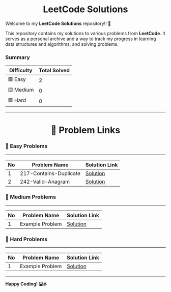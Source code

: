 # <div align='center'>LeetCode Solutions</div>

Welcome to my **LeetCode Solutions** repository!! 🚀 

This repository contains my solutions to various problems from __LeetCode__. It serves as a personal archive and a way to track my progress in learning data structures and algorithms, and solving problems.

### Summary

| Difficulty | Total Solved |
|------------|-------------|
| 🟩 Easy    | 2           |
| 🟨 Medium  | 0           |
| 🟥 Hard    | 0           |
---

# <div align='center'>📝 Problem Links</div>

### 🔹 Easy Problems
--- 
| No | Problem Name | Solution Link |
|---|-------------|---------------|
| 1 | 217-Contains-Duplicate | [Solution](./Easy/217-Contains-Duplicate) |
| 2 | 242-Valid-Anagram | [Solution](./Easy/242-Valid-Anagram) |


### 🔹 Medium Problems
---
| No | Problem Name | Solution Link |
|---|-------------|---------------|
| 1 | Example Problem | [Solution](../Medium/ExampleProblem.java) |

### 🔹 Hard Problems
---
| No | Problem Name | Solution Link |
|---|-------------|---------------|
| 1 | Example Problem | [Solution](../Hard/ExampleProblem.java) |

---

**Happy Coding! 💻🔥**
